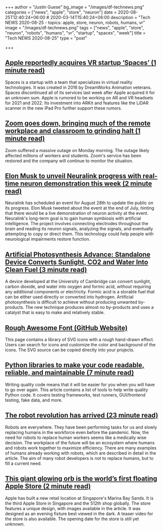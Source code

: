 +++
author = "Justin Guese"
bg_image = "/images/df-technews.png"
categories = ["news", "apple", "store", "neuron"]
date = 2020-08-25T12:40:24+06:00 # 2020-03-14T15:40:24+06:00
description = "Tech NEWS 2020-08-25 - topics: apple, store, neuron, robots, humans, vr"
image = "/images/df-technews.png"
tags = ["news", "apple", "store", "neuron", "robots", "humans", "vr", "startup", "spaces", "week"]
title = "Tech NEWS 2020-08-25"
type = "post"

+++

## [Apple reportedly acquires VR startup ‘Spaces’ (1 minute read)](https://9to5mac.com/2020/08/24/apple-reportedly-acquires-vr-startup-spaces//1/010001742516804c-55882562-51ca-409a-94ba-5cb07c0ea4e7-000000/_MWlaEFFRN7j-lii3miu1qWM6T6RwutqgBvPygpw-tQ=155)

Spaces is a startup with a team that specializes in virtual reality technologies. It was created in 2016 by DreamWorks Animation veterans. Spaces discontinued all of its services last week after Apple acquired it for an unknown sum. Apple is rumored to be working on AR and VR headsets for 2021 and 2022. Its investment into ARKit and features like the LiDAR scanner in the new iPad Pro further support these rumors.

## [Zoom goes down, bringing much of the remote workplace and classroom to grinding halt (1 minute read)](https://www.nbcnews.com/news/us-news/zoom-goes-down-bringing-much-remote-workplace-classroom-grinding-halt-n1237852/1/010001742516804c-55882562-51ca-409a-94ba-5cb07c0ea4e7-000000/TGL7DIKb4-mSEibci5oCBy8p1_1yWF19hc1QGigaSOA=155)

Zoom suffered a massive outage on Monday morning. The outage likely affected millions of workers and students. Zoom's service has been restored and the company will continue to monitor the situation.

## [Elon Musk to unveil Neuralink progress with real-time neuron demonstration this week (2 minute read)](https://www.teslarati.com/elon-musk-neuralink-neuron-demonstration-event//1/010001742516804c-55882562-51ca-409a-94ba-5cb07c0ea4e7-000000/gek_2wIy417i652jL2_uszI_rpYAZiXeDaUIiVN1kMw=155)

Neuralink has scheduled an event for August 28th to update the public on its progress. Elon Musk tweeted about the event at the end of July, hinting that there would be a live demonstration of neuron activity at the event. Neuralink's long-term goal is to gain human symbiosis with artificial intelligence. The project involves connecting electrodes throughout the brain and reading its neuron signals, analyzing the signals, and eventually attempting to copy or direct them. This technology could help people with neurological impairments restore function.

## [Artificial Photosynthesis Advance: Standalone Device Converts Sunlight, CO2 and Water Into Clean Fuel (3 minute read)](https://scitechdaily.com/artificial-photosynthesis-advance-standalone-device-converts-sunlight-co2-and-water-into-clean-fuel//1/010001742516804c-55882562-51ca-409a-94ba-5cb07c0ea4e7-000000/PPmjHnt8LmjJhOGmXYrojmaHlJTsV_rMZZlVwbZ86MU=155)

A device developed at the University of Cambridge can convert sunlight, carbon dioxide, and water into oxygen and formic acid, without requiring any additional components or electricity. Formic acid is a storable fuel that can be either used directly or converted into hydrogen. Artificial photosynthesis is difficult to achieve without producing unwanted by-products. The new technique produces almost no by-products and uses a catalyst that is easy to make and relatively stable.

## [Rough Awesome Font (GitHub Website)](https://djamshed.github.io/rough-awesome-font/dist//1/010001742516804c-55882562-51ca-409a-94ba-5cb07c0ea4e7-000000/tbYpSm4DJWJGrp_QEUYkbP4cfrFTSnUMVdrO8nECg2E=155)

This page contains a library of SVG icons with a rough hand-drawn effect. Users can search for icons and customize the color and background of the icons. The SVG source can be copied directly into your projects.

## [Python libraries to make your code readable, reliable, and maintainable (7 minute read)](https://isaak.dev/2020/08/python-libraries-to-make-your-code-readable-and-maintainable/1/010001742516804c-55882562-51ca-409a-94ba-5cb07c0ea4e7-000000/bgfko68kdEdNtUOiCFS7cJA3BtY8Caz8bHWI9JuBHlU=155)

Writing quality code means that it will be easier for you when you will have to go over again. This article contains a list of tools to help write quality Python code. It covers testing frameworks, test runners, GUI/frontend testing, fake data, and more.

## [The robot revolution has arrived (23 minute read)](https://www.nationalgeographic.com/magazine/2020/09/the-robot-revolution-has-arrived-feature//1/010001742516804c-55882562-51ca-409a-94ba-5cb07c0ea4e7-000000/GX7A9yVMqQJ3ZpT6dvL1Vfcnk2o_wFsC1rwa4kYvL2U=155)

Robots are everywhere. They have been performing tasks for us and slowly replacing humans in the workforce even before the pandemic. Now, the need for robots to replace human workers seems like a medically wise decision. The workplace of the future will be an ecosystem where humans and robots work together to maximize efficiency. There are many examples of humans already working with robots, which are described in detail in the article. The aim of many robot developers is not to replace humans, but to fill a current need.

## [This giant glowing orb is the world’s first floating Apple Store (2 minute read)](https://www.theverge.com/2020/8/24/21399749/apple-store-retail-singapore-floating-design-marina-bay-sands/1/010001742516804c-55882562-51ca-409a-94ba-5cb07c0ea4e7-000000/uicA1SFUPlcZ3SI-AaI83-36Wj_aHzHbh2dJQW4zM-s=155)

Apple has built a new retail location at Singapore's Marina Bay Sands. It is the third Apple Store in Singapore and the 512th shop globally. The store features a unique design, with images available in the article. It was designed as an evening fixture best viewed in the dark. A teaser video for the store is also available. The opening date for the store is still yet unknown.

